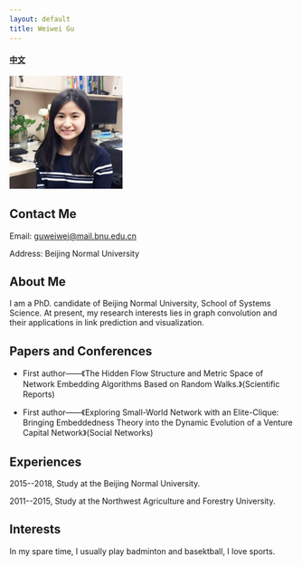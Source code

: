 ```yaml
---
layout: default
title: Weiwei Gu
---
```


#### [中文](https://bnusss.github.io/person/gu-wei-wei-zh.html)


<img src="/img/people/guweiwei.png" height="200px" width="200px" />


## Contact Me

Email: guweiwei@mail.bnu.edu.cn

Address: Beijing Normal University


## About Me

I am a PhD. candidate of Beijing Normal University, School of Systems Science. At present, my research interests lies in graph convolution and their applications in link prediction and visualization.

## Papers and Conferences

- First author——《The Hidden Flow Structure and Metric Space of Network Embedding Algorithms Based on Random Walks.》(Scientific Reports)

- First author——《Exploring Small-World Network with an Elite-Clique: Bringing Embeddedness Theory into the Dynamic Evolution of a Venture Capital Network》(Social Networks) 

## Experiences

2015--2018, Study at the Beijing Normal University. 

2011--2015, Study at the Northwest Agriculture and Forestry University.

## Interests

In my spare time, I usually play badminton and basektball, I love sports.
